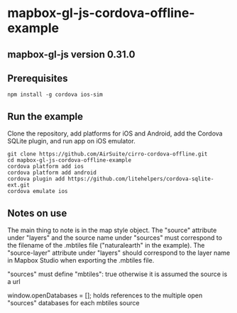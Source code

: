 # mapbox-gl-js-cordova-offline-example

## mapbox-gl-js version 0.31.0

## Prerequisites

```
npm install -g cordova ios-sim
```

## Run the example

Clone the repository, add platforms for iOS and Android, add the Cordova SQLite plugin, and run app on iOS emulator.

```
git clone https://github.com/AirSuite/cirro-cordova-offline.git
cd mapbox-gl-js-cordova-offline-example
cordova platform add ios
cordova platform add android
cordova plugin add https://github.com/litehelpers/cordova-sqlite-ext.git
cordova emulate ios
```

## Notes on use

The main thing to note is in the map style object. The "source" attribute under "layers" and the source name under "sources" must correspond to the filename of the .mbtiles file ("naturalearth" in the example). The "source-layer" attribute under "layers" should correspond to the layer name in Mapbox Studio when exporting the .mbtiles file.

"sources" must define "mbtiles": true otherwise it is assumed the source is a url

window.openDatabases = []; holds references to the multiple open "sources" databases for each mbtiles source
